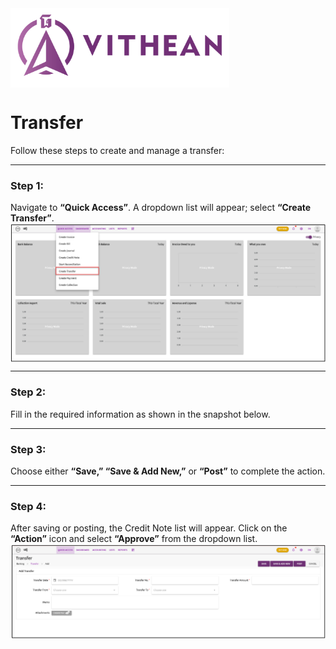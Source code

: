<img align="center" width="350" style="margin:auto; width: 350px;" title="logo" src="../assets/images/logo.png">

# Transfer

Follow these steps to create and manage a transfer:

---

### **Step 1:**  
Navigate to **“Quick Access”**. A dropdown list will appear; select **“Create Transfer”**.  
<img align="center" style="margin:auto; width:837px" title="Transfer" src="../process-flow/images/06/02-06-01.png">

---

### **Step 2:**  
Fill in the required information as shown in the snapshot below.

---

### **Step 3:**  
Choose either **“Save,” “Save & Add New,”** or **“Post”** to complete the action.

---

### **Step 4:**  
After saving or posting, the Credit Note list will appear. Click on the **“Action”** icon and select **“Approve”** from the dropdown list.  
<img align="center" style="margin:auto; width:837px" title="Transfer" src="../process-flow/images/06/02-06-02.png">